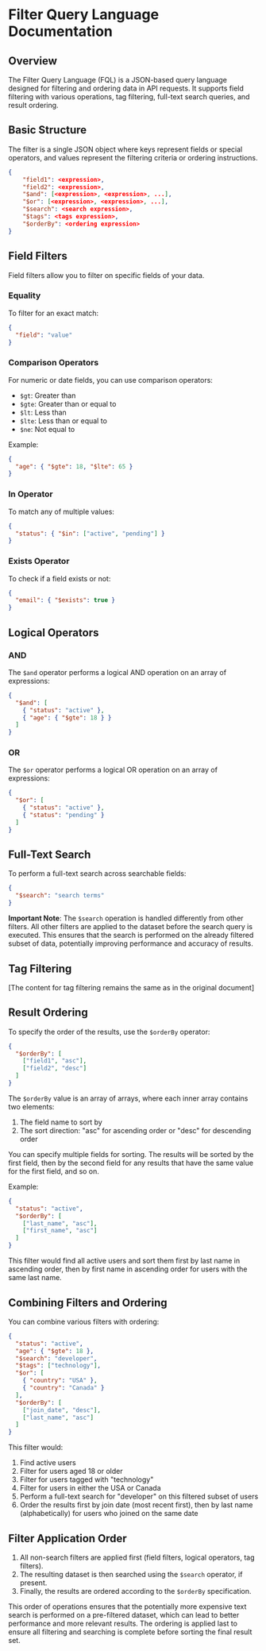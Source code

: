 # Filter Query Language Documentation

## Overview

The Filter Query Language (FQL) is a JSON-based query language designed for filtering and ordering data in API requests. It supports field filtering with various operations, tag filtering, full-text search queries, and result ordering.

## Basic Structure

The filter is a single JSON object where keys represent fields or special operators, and values represent the filtering criteria or ordering instructions.

```json
{
    "field1": <expression>,
    "field2": <expression>,
    "$and": [<expression>, <expression>, ...],
    "$or": [<expression>, <expression>, ...],
    "$search": <search expression>,
    "$tags": <tags expression>,
    "$orderBy": <ordering expression>
}
```

## Field Filters

Field filters allow you to filter on specific fields of your data.

### Equality

To filter for an exact match:

```json
{
  "field": "value"
}
```

### Comparison Operators

For numeric or date fields, you can use comparison operators:

- `$gt`: Greater than
- `$gte`: Greater than or equal to
- `$lt`: Less than
- `$lte`: Less than or equal to
- `$ne`: Not equal to

Example:
```json
{
  "age": { "$gte": 18, "$lte": 65 }
}
```

### In Operator

To match any of multiple values:

```json
{
  "status": { "$in": ["active", "pending"] }
}
```

### Exists Operator

To check if a field exists or not:

```json
{
  "email": { "$exists": true }
}
```

## Logical Operators

### AND

The `$and` operator performs a logical AND operation on an array of expressions:

```json
{
  "$and": [
    { "status": "active" },
    { "age": { "$gte": 18 } }
  ]
}
```

### OR

The `$or` operator performs a logical OR operation on an array of expressions:

```json
{
  "$or": [
    { "status": "active" },
    { "status": "pending" }
  ]
}
```

## Full-Text Search

To perform a full-text search across searchable fields:

```json
{
  "$search": "search terms"
}
```

**Important Note**: The `$search` operation is handled differently from other filters. All other filters are applied to the dataset before the search query is executed. This ensures that the search is performed on the already filtered subset of data, potentially improving performance and accuracy of results.

## Tag Filtering

[The content for tag filtering remains the same as in the original document]

## Result Ordering

To specify the order of the results, use the `$orderBy` operator:

```json
{
  "$orderBy": [
    ["field1", "asc"],
    ["field2", "desc"]
  ]
}
```

The `$orderBy` value is an array of arrays, where each inner array contains two elements:
1. The field name to sort by
2. The sort direction: "asc" for ascending order or "desc" for descending order

You can specify multiple fields for sorting. The results will be sorted by the first field, then by the second field for any results that have the same value for the first field, and so on.

Example:
```json
{
  "status": "active",
  "$orderBy": [
    ["last_name", "asc"],
    ["first_name", "asc"]
  ]
}
```

This filter would find all active users and sort them first by last name in ascending order, then by first name in ascending order for users with the same last name.

## Combining Filters and Ordering

You can combine various filters with ordering:

```json
{
  "status": "active",
  "age": { "$gte": 18 },
  "$search": "developer",
  "$tags": ["technology"],
  "$or": [
    { "country": "USA" },
    { "country": "Canada" }
  ],
  "$orderBy": [
    ["join_date", "desc"],
    ["last_name", "asc"]
  ]
}
```

This filter would:
1. Find active users
2. Filter for users aged 18 or older
3. Filter for users tagged with "technology"
4. Filter for users in either the USA or Canada
5. Perform a full-text search for "developer" on this filtered subset of users
6. Order the results first by join date (most recent first), then by last name (alphabetically) for users who joined on the same date

## Filter Application Order

1. All non-search filters are applied first (field filters, logical operators, tag filters).
2. The resulting dataset is then searched using the `$search` operator, if present.
3. Finally, the results are ordered according to the `$orderBy` specification.

This order of operations ensures that the potentially more expensive text search is performed on a pre-filtered dataset, which can lead to better performance and more relevant results. The ordering is applied last to ensure all filtering and searching is complete before sorting the final result set.
